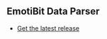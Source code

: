 ## EmotiBit Data Parser
- [Get the latest release](https://github.com/EmotiBit/ofxEmotiBit/releases/latest)
